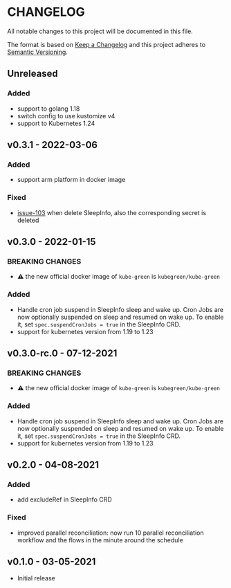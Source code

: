 # CHANGELOG

All notable changes to this project will be documented in this file.

The format is based on [Keep a Changelog](http://keepachangelog.com/en/1.0.0/)
and this project adheres to [Semantic Versioning](http://semver.org/spec/v2.0.0.html).

## Unreleased

### Added

- support to golang 1.18
- switch config to use kustomize v4
- support to Kubernetes 1.24

## v0.3.1 - 2022-03-06

### Added

- support arm platform in docker image

### Fixed

- [issue-103](https://github.com/kube-green/kube-green/issues/103) when delete SleepInfo, also the corresponding secret is deleted

## v0.3.0 - 2022-01-15

### BREAKING CHANGES

- ⚠️ the new official docker image of `kube-green` is `kubegreen/kube-green`

### Added

- Handle cron job suspend in SleepInfo sleep and wake up.
  Cron Jobs are now optionally suspended on sleep and resumed on wake up. To enable it, set `spec.suspendCronJobs = true` in the SleepInfo CRD.
- support for kubernetes version from 1.19 to 1.23


## v0.3.0-rc.0 - 07-12-2021

### BREAKING CHANGES

- ⚠️ the new official docker image of `kube-green` is `kubegreen/kube-green`

### Added

- Handle cron job suspend in SleepInfo sleep and wake up.
  Cron Jobs are now optionally suspended on sleep and resumed on wake up. To enable it, set `spec.suspendCronJobs = true` in the SleepInfo CRD.
- support for kubernetes version from 1.19 to 1.23

## v0.2.0 - 04-08-2021

### Added

- add excludeRef in SleepInfo CRD

### Fixed

- improved parallel reconciliation: now run 10 parallel reconciliation workflow and the flows in the minute around the schedule

## v0.1.0 - 03-05-2021

- Initial release

